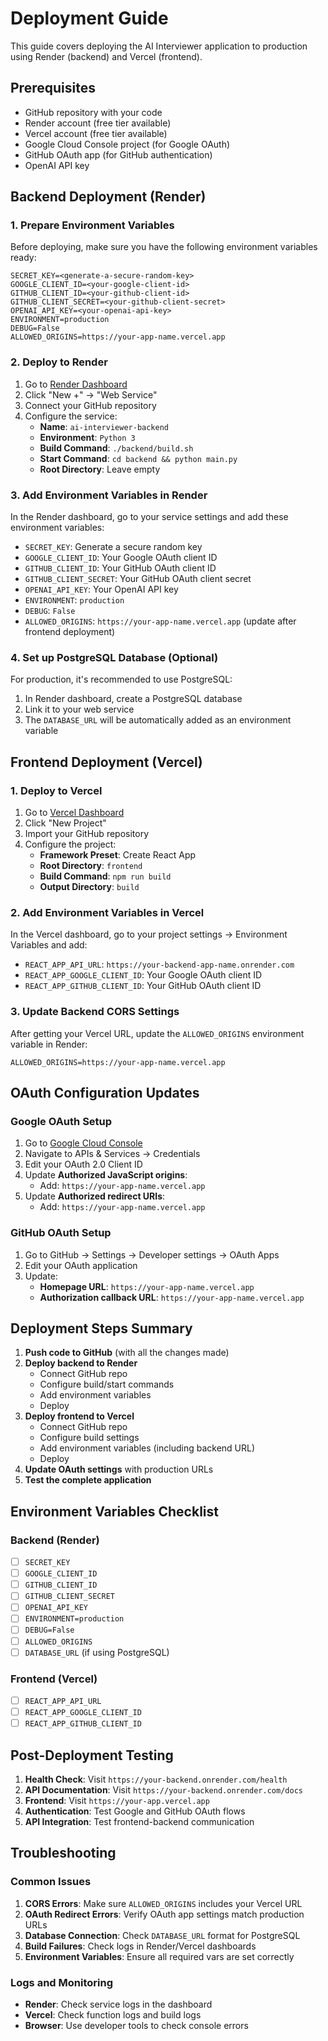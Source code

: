 # Deployment Guide

This guide covers deploying the AI Interviewer application to production using Render (backend) and Vercel (frontend).

## Prerequisites

- GitHub repository with your code
- Render account (free tier available)
- Vercel account (free tier available)
- Google Cloud Console project (for Google OAuth)
- GitHub OAuth app (for GitHub authentication)
- OpenAI API key

## Backend Deployment (Render)

### 1. Prepare Environment Variables

Before deploying, make sure you have the following environment variables ready:

```env
SECRET_KEY=<generate-a-secure-random-key>
GOOGLE_CLIENT_ID=<your-google-client-id>
GITHUB_CLIENT_ID=<your-github-client-id>
GITHUB_CLIENT_SECRET=<your-github-client-secret>
OPENAI_API_KEY=<your-openai-api-key>
ENVIRONMENT=production
DEBUG=False
ALLOWED_ORIGINS=https://your-app-name.vercel.app
```

### 2. Deploy to Render

1. Go to [Render Dashboard](https://dashboard.render.com/)
2. Click "New +" → "Web Service"
3. Connect your GitHub repository
4. Configure the service:
   - **Name**: `ai-interviewer-backend`
   - **Environment**: `Python 3`
   - **Build Command**: `./backend/build.sh`
   - **Start Command**: `cd backend && python main.py`
   - **Root Directory**: Leave empty

### 3. Add Environment Variables in Render

In the Render dashboard, go to your service settings and add these environment variables:

- `SECRET_KEY`: Generate a secure random key
- `GOOGLE_CLIENT_ID`: Your Google OAuth client ID
- `GITHUB_CLIENT_ID`: Your GitHub OAuth client ID  
- `GITHUB_CLIENT_SECRET`: Your GitHub OAuth client secret
- `OPENAI_API_KEY`: Your OpenAI API key
- `ENVIRONMENT`: `production`
- `DEBUG`: `False`
- `ALLOWED_ORIGINS`: `https://your-app-name.vercel.app` (update after frontend deployment)

### 4. Set up PostgreSQL Database (Optional)

For production, it's recommended to use PostgreSQL:

1. In Render dashboard, create a PostgreSQL database
2. Link it to your web service
3. The `DATABASE_URL` will be automatically added as an environment variable

## Frontend Deployment (Vercel)

### 1. Deploy to Vercel

1. Go to [Vercel Dashboard](https://vercel.com/dashboard)
2. Click "New Project"
3. Import your GitHub repository
4. Configure the project:
   - **Framework Preset**: Create React App
   - **Root Directory**: `frontend`
   - **Build Command**: `npm run build`
   - **Output Directory**: `build`

### 2. Add Environment Variables in Vercel

In the Vercel dashboard, go to your project settings → Environment Variables and add:

- `REACT_APP_API_URL`: `https://your-backend-app-name.onrender.com`
- `REACT_APP_GOOGLE_CLIENT_ID`: Your Google OAuth client ID
- `REACT_APP_GITHUB_CLIENT_ID`: Your GitHub OAuth client ID

### 3. Update Backend CORS Settings

After getting your Vercel URL, update the `ALLOWED_ORIGINS` environment variable in Render:

```
ALLOWED_ORIGINS=https://your-app-name.vercel.app
```

## OAuth Configuration Updates

### Google OAuth Setup

1. Go to [Google Cloud Console](https://console.cloud.google.com/)
2. Navigate to APIs & Services → Credentials
3. Edit your OAuth 2.0 Client ID
4. Update **Authorized JavaScript origins**:
   - Add: `https://your-app-name.vercel.app`
5. Update **Authorized redirect URIs**:
   - Add: `https://your-app-name.vercel.app`

### GitHub OAuth Setup

1. Go to GitHub → Settings → Developer settings → OAuth Apps
2. Edit your OAuth application
3. Update:
   - **Homepage URL**: `https://your-app-name.vercel.app`
   - **Authorization callback URL**: `https://your-app-name.vercel.app`

## Deployment Steps Summary

1. **Push code to GitHub** (with all the changes made)
2. **Deploy backend to Render**
   - Connect GitHub repo
   - Configure build/start commands
   - Add environment variables
   - Deploy
3. **Deploy frontend to Vercel**
   - Connect GitHub repo
   - Configure build settings
   - Add environment variables (including backend URL)
   - Deploy
4. **Update OAuth settings** with production URLs
5. **Test the complete application**

## Environment Variables Checklist

### Backend (Render)
- [ ] `SECRET_KEY`
- [ ] `GOOGLE_CLIENT_ID`
- [ ] `GITHUB_CLIENT_ID`
- [ ] `GITHUB_CLIENT_SECRET`
- [ ] `OPENAI_API_KEY`
- [ ] `ENVIRONMENT=production`
- [ ] `DEBUG=False`
- [ ] `ALLOWED_ORIGINS`
- [ ] `DATABASE_URL` (if using PostgreSQL)

### Frontend (Vercel)
- [ ] `REACT_APP_API_URL`
- [ ] `REACT_APP_GOOGLE_CLIENT_ID`
- [ ] `REACT_APP_GITHUB_CLIENT_ID`

## Post-Deployment Testing

1. **Health Check**: Visit `https://your-backend.onrender.com/health`
2. **API Documentation**: Visit `https://your-backend.onrender.com/docs`
3. **Frontend**: Visit `https://your-app.vercel.app`
4. **Authentication**: Test Google and GitHub OAuth flows
5. **API Integration**: Test frontend-backend communication

## Troubleshooting

### Common Issues

1. **CORS Errors**: Make sure `ALLOWED_ORIGINS` includes your Vercel URL
2. **OAuth Redirect Errors**: Verify OAuth app settings match production URLs
3. **Database Connection**: Check `DATABASE_URL` format for PostgreSQL
4. **Build Failures**: Check logs in Render/Vercel dashboards
5. **Environment Variables**: Ensure all required vars are set correctly

### Logs and Monitoring

- **Render**: Check service logs in the dashboard
- **Vercel**: Check function logs and build logs
- **Browser**: Use developer tools to check console errors

